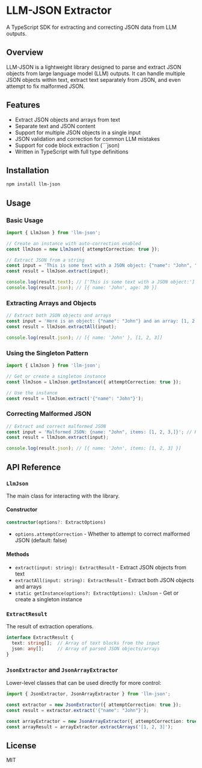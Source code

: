 # LLM-JSON Extractor

A TypeScript SDK for extracting and correcting JSON data from LLM outputs.

## Overview

LLM-JSON is a lightweight library designed to parse and extract JSON objects from large language model (LLM) outputs. It can handle multiple JSON objects within text, extract text separately from JSON, and even attempt to fix malformed JSON.

## Features

- Extract JSON objects and arrays from text
- Separate text and JSON content
- Support for multiple JSON objects in a single input
- JSON validation and correction for common LLM mistakes
- Support for code block extraction (```json)
- Written in TypeScript with full type definitions

## Installation

```bash
npm install llm-json
```

## Usage

### Basic Usage

```typescript
import { LlmJson } from 'llm-json';

// Create an instance with auto-correction enabled
const llmJson = new LlmJson({ attemptCorrection: true });

// Extract JSON from a string
const input = 'This is some text with a JSON object: {"name": "John", "age": 30}';
const result = llmJson.extract(input);

console.log(result.text); // ['This is some text with a JSON object:']
console.log(result.json); // [{ name: 'John', age: 30 }]
```

### Extracting Arrays and Objects

```typescript
// Extract both JSON objects and arrays
const input = 'Here is an object: {"name": "John"} and an array: [1, 2, 3]';
const result = llmJson.extractAll(input);

console.log(result.json); // [{ name: 'John' }, [1, 2, 3]]
```

### Using the Singleton Pattern

```typescript
import { LlmJson } from 'llm-json';

// Get or create a singleton instance
const llmJson = LlmJson.getInstance({ attemptCorrection: true });

// Use the instance
const result = llmJson.extract('{"name": "John"}');
```

### Correcting Malformed JSON

```typescript
// Extract and correct malformed JSON
const input = 'Malformed JSON: {name: "John", items: [1, 2, 3,]}'; // Have no quotes on keys
const result = llmJson.extract(input);

console.log(result.json); // [{ name: 'John', items: [1, 2, 3] }]
```

## API Reference

### `LlmJson`

The main class for interacting with the library.

#### Constructor

```typescript
constructor(options?: ExtractOptions)
```

- `options.attemptCorrection` - Whether to attempt to correct malformed JSON (default: false)

#### Methods

- `extract(input: string): ExtractResult` - Extract JSON objects from text
- `extractAll(input: string): ExtractResult` - Extract both JSON objects and arrays
- `static getInstance(options?: ExtractOptions): LlmJson` - Get or create a singleton instance

### `ExtractResult`

The result of extraction operations.

```typescript
interface ExtractResult {
  text: string[];  // Array of text blocks from the input
  json: any[];     // Array of parsed JSON objects/arrays
}
```

### `JsonExtractor` and `JsonArrayExtractor`

Lower-level classes that can be used directly for more control:

```typescript
import { JsonExtractor, JsonArrayExtractor } from 'llm-json';

const extractor = new JsonExtractor({ attemptCorrection: true });
const result = extractor.extract('{"name": "John"}');

const arrayExtractor = new JsonArrayExtractor({ attemptCorrection: true });
const arrayResult = arrayExtractor.extractArrays('[1, 2, 3]');
```

## License

MIT 